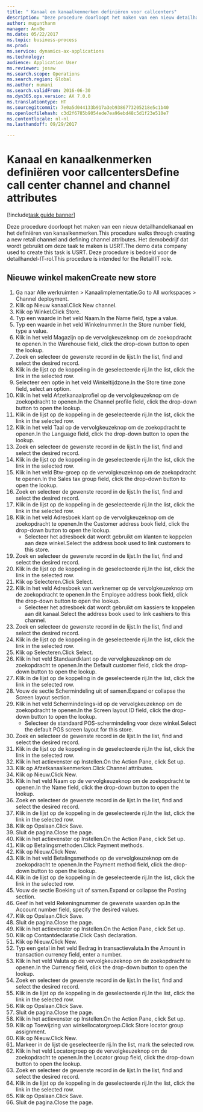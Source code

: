 ```yaml
--- 
title: " Kanaal en kanaalkenmerken definiëren voor callcenters"
description: "Deze procedure doorloopt het maken van een nieuw detailhandelkanaal en het definiëren van kanaalkenmerken."
author: mugunthanm
manager: AnnBe
ms.date: 05/22/2017
ms.topic: business-process
ms.prod: 
ms.service: dynamics-ax-applications
ms.technology: 
audience: Application User
ms.reviewer: josaw
ms.search.scope: Operations
ms.search.region: Global
ms.author: mumani
ms.search.validFrom: 2016-06-30
ms.dyn365.ops.version: AX 7.0.0
ms.translationtype: HT
ms.sourcegitcommit: 7e0a5d044133b917a3eb9386773205218e5c1b40
ms.openlocfilehash: c3d2f6785b9054ede7ea96ebd48c5d1f23e510e7
ms.contentlocale: nl-nl
ms.lasthandoff: 09/29/2017

---
```

# <a name="define-call-center-channel-and-channel-attributes"></a><span data-ttu-id="b5e12-103"> Kanaal en kanaalkenmerken definiëren voor callcenters</span><span class="sxs-lookup"><span data-stu-id="b5e12-103">Define call center channel and channel attributes</span></span>

[!include[task guide banner](../includes/task-guide-banner.md)]

<span data-ttu-id="b5e12-104">Deze procedure doorloopt het maken van een nieuw detailhandelkanaal en het definiëren van kanaalkenmerken.</span><span class="sxs-lookup"><span data-stu-id="b5e12-104">This procedure walks through creating a new retail channel and defining channel attributes.</span></span> <span data-ttu-id="b5e12-105">Het demobedrijf dat wordt gebruikt om deze taak te maken is USRT.</span><span class="sxs-lookup"><span data-stu-id="b5e12-105">The demo data company used to create this task is USRT.</span></span> <span data-ttu-id="b5e12-106">Deze procedure is bedoeld voor de detailhandel-IT-rol.</span><span class="sxs-lookup"><span data-stu-id="b5e12-106">This procedure is intended for the Retail IT role.</span></span>


## <a name="create-new-store"></a><span data-ttu-id="b5e12-107">Nieuwe winkel maken</span><span class="sxs-lookup"><span data-stu-id="b5e12-107">Create new store</span></span>
1. <span data-ttu-id="b5e12-108">Ga naar Alle werkruimten > Kanaalimplementatie.</span><span class="sxs-lookup"><span data-stu-id="b5e12-108">Go to All workspaces > Channel deployment.</span></span>
2. <span data-ttu-id="b5e12-109">Klik op Nieuw kanaal.</span><span class="sxs-lookup"><span data-stu-id="b5e12-109">Click New channel.</span></span>
3. <span data-ttu-id="b5e12-110">Klik op Winkel.</span><span class="sxs-lookup"><span data-stu-id="b5e12-110">Click Store.</span></span>
4. <span data-ttu-id="b5e12-111">Typ een waarde in het veld Naam.</span><span class="sxs-lookup"><span data-stu-id="b5e12-111">In the Name field, type a value.</span></span>
5. <span data-ttu-id="b5e12-112">Typ een waarde in het veld Winkelnummer.</span><span class="sxs-lookup"><span data-stu-id="b5e12-112">In the Store number field, type a value.</span></span>
6. <span data-ttu-id="b5e12-113">Klik in het veld Magazijn op de vervolgkeuzeknop om de zoekopdracht te openen.</span><span class="sxs-lookup"><span data-stu-id="b5e12-113">In the Warehouse field, click the drop-down button to open the lookup.</span></span>
7. <span data-ttu-id="b5e12-114">Zoek en selecteer de gewenste record in de lijst.</span><span class="sxs-lookup"><span data-stu-id="b5e12-114">In the list, find and select the desired record.</span></span>
8. <span data-ttu-id="b5e12-115">Klik in de lijst op de koppeling in de geselecteerde rij.</span><span class="sxs-lookup"><span data-stu-id="b5e12-115">In the list, click the link in the selected row.</span></span>
9. <span data-ttu-id="b5e12-116">Selecteer een optie in het veld Winkeltijdzone.</span><span class="sxs-lookup"><span data-stu-id="b5e12-116">In the Store time zone field, select an option.</span></span>
10. <span data-ttu-id="b5e12-117">Klik in het veld Afzetkanaalprofiel op de vervolgkeuzeknop om de zoekopdracht te openen.</span><span class="sxs-lookup"><span data-stu-id="b5e12-117">In the Channel profile field, click the drop-down button to open the lookup.</span></span>
11. <span data-ttu-id="b5e12-118">Klik in de lijst op de koppeling in de geselecteerde rij.</span><span class="sxs-lookup"><span data-stu-id="b5e12-118">In the list, click the link in the selected row.</span></span>
12. <span data-ttu-id="b5e12-119">Klik in het veld Taal op de vervolgkeuzeknop om de zoekopdracht te openen.</span><span class="sxs-lookup"><span data-stu-id="b5e12-119">In the Language field, click the drop-down button to open the lookup.</span></span>
13. <span data-ttu-id="b5e12-120">Zoek en selecteer de gewenste record in de lijst.</span><span class="sxs-lookup"><span data-stu-id="b5e12-120">In the list, find and select the desired record.</span></span>
14. <span data-ttu-id="b5e12-121">Klik in de lijst op de koppeling in de geselecteerde rij.</span><span class="sxs-lookup"><span data-stu-id="b5e12-121">In the list, click the link in the selected row.</span></span>
15. <span data-ttu-id="b5e12-122">Klik in het veld Btw-groep op de vervolgkeuzeknop om de zoekopdracht te openen.</span><span class="sxs-lookup"><span data-stu-id="b5e12-122">In the Sales tax group field, click the drop-down button to open the lookup.</span></span>
16. <span data-ttu-id="b5e12-123">Zoek en selecteer de gewenste record in de lijst.</span><span class="sxs-lookup"><span data-stu-id="b5e12-123">In the list, find and select the desired record.</span></span>
17. <span data-ttu-id="b5e12-124">Klik in de lijst op de koppeling in de geselecteerde rij.</span><span class="sxs-lookup"><span data-stu-id="b5e12-124">In the list, click the link in the selected row.</span></span>
18. <span data-ttu-id="b5e12-125">Klik in het veld Adresboek klant op de vervolgkeuzeknop om de zoekopdracht te openen.</span><span class="sxs-lookup"><span data-stu-id="b5e12-125">In the Customer address book field, click the drop-down button to open the lookup.</span></span>
    * <span data-ttu-id="b5e12-126">Selecteer het adresboek dat wordt gebruikt om klanten te koppelen aan deze winkel.</span><span class="sxs-lookup"><span data-stu-id="b5e12-126">Select the address book used to link customers to this store.</span></span>  
19. <span data-ttu-id="b5e12-127">Zoek en selecteer de gewenste record in de lijst.</span><span class="sxs-lookup"><span data-stu-id="b5e12-127">In the list, find and select the desired record.</span></span>
20. <span data-ttu-id="b5e12-128">Klik in de lijst op de koppeling in de geselecteerde rij.</span><span class="sxs-lookup"><span data-stu-id="b5e12-128">In the list, click the link in the selected row.</span></span>
21. <span data-ttu-id="b5e12-129">Klik op Selecteren.</span><span class="sxs-lookup"><span data-stu-id="b5e12-129">Click Select.</span></span>
22. <span data-ttu-id="b5e12-130">Klik in het veld Adresboek van werknemer op de vervolgkeuzeknop om de zoekopdracht te openen.</span><span class="sxs-lookup"><span data-stu-id="b5e12-130">In the Employee address book field, click the drop-down button to open the lookup.</span></span>
    * <span data-ttu-id="b5e12-131">Selecteer het adresboek dat wordt gebruikt om kassiers te koppelen aan dit kanaal.</span><span class="sxs-lookup"><span data-stu-id="b5e12-131">Select the address book used to link cashiers to this channel.</span></span>  
23. <span data-ttu-id="b5e12-132">Zoek en selecteer de gewenste record in de lijst.</span><span class="sxs-lookup"><span data-stu-id="b5e12-132">In the list, find and select the desired record.</span></span>
24. <span data-ttu-id="b5e12-133">Klik in de lijst op de koppeling in de geselecteerde rij.</span><span class="sxs-lookup"><span data-stu-id="b5e12-133">In the list, click the link in the selected row.</span></span>
25. <span data-ttu-id="b5e12-134">Klik op Selecteren.</span><span class="sxs-lookup"><span data-stu-id="b5e12-134">Click Select.</span></span>
26. <span data-ttu-id="b5e12-135">Klik in het veld Standaardklant op de vervolgkeuzeknop om de zoekopdracht te openen.</span><span class="sxs-lookup"><span data-stu-id="b5e12-135">In the Default customer field, click the drop-down button to open the lookup.</span></span>
27. <span data-ttu-id="b5e12-136">Klik in de lijst op de koppeling in de geselecteerde rij.</span><span class="sxs-lookup"><span data-stu-id="b5e12-136">In the list, click the link in the selected row.</span></span>
28. <span data-ttu-id="b5e12-137">Vouw de sectie Schermindeling uit of samen.</span><span class="sxs-lookup"><span data-stu-id="b5e12-137">Expand or collapse the Screen layout section.</span></span>
29. <span data-ttu-id="b5e12-138">Klik in het veld Schermindelings-id op de vervolgkeuzeknop om de zoekopdracht te openen.</span><span class="sxs-lookup"><span data-stu-id="b5e12-138">In the Screen layout ID field, click the drop-down button to open the lookup.</span></span>
    * <span data-ttu-id="b5e12-139">Selecteer de standaard POS-schermindeling voor deze winkel.</span><span class="sxs-lookup"><span data-stu-id="b5e12-139">Select the default POS screen layout for this store.</span></span>  
30. <span data-ttu-id="b5e12-140">Zoek en selecteer de gewenste record in de lijst.</span><span class="sxs-lookup"><span data-stu-id="b5e12-140">In the list, find and select the desired record.</span></span>
31. <span data-ttu-id="b5e12-141">Klik in de lijst op de koppeling in de geselecteerde rij.</span><span class="sxs-lookup"><span data-stu-id="b5e12-141">In the list, click the link in the selected row.</span></span>
32. <span data-ttu-id="b5e12-142">Klik in het actievenster op Instellen.</span><span class="sxs-lookup"><span data-stu-id="b5e12-142">On the Action Pane, click Set up.</span></span>
33. <span data-ttu-id="b5e12-143">Klik op Afzetkanaalkenmerken.</span><span class="sxs-lookup"><span data-stu-id="b5e12-143">Click Channel attributes.</span></span>
34. <span data-ttu-id="b5e12-144">Klik op Nieuw.</span><span class="sxs-lookup"><span data-stu-id="b5e12-144">Click New.</span></span>
35. <span data-ttu-id="b5e12-145">Klik in het veld Naam op de vervolgkeuzeknop om de zoekopdracht te openen.</span><span class="sxs-lookup"><span data-stu-id="b5e12-145">In the Name field, click the drop-down button to open the lookup.</span></span>
36. <span data-ttu-id="b5e12-146">Zoek en selecteer de gewenste record in de lijst.</span><span class="sxs-lookup"><span data-stu-id="b5e12-146">In the list, find and select the desired record.</span></span>
37. <span data-ttu-id="b5e12-147">Klik in de lijst op de koppeling in de geselecteerde rij.</span><span class="sxs-lookup"><span data-stu-id="b5e12-147">In the list, click the link in the selected row.</span></span>
38. <span data-ttu-id="b5e12-148">Klik op Opslaan.</span><span class="sxs-lookup"><span data-stu-id="b5e12-148">Click Save.</span></span>
39. <span data-ttu-id="b5e12-149">Sluit de pagina.</span><span class="sxs-lookup"><span data-stu-id="b5e12-149">Close the page.</span></span>
40. <span data-ttu-id="b5e12-150">Klik in het actievenster op Instellen.</span><span class="sxs-lookup"><span data-stu-id="b5e12-150">On the Action Pane, click Set up.</span></span>
41. <span data-ttu-id="b5e12-151">Klik op Betalingsmethoden.</span><span class="sxs-lookup"><span data-stu-id="b5e12-151">Click Payment methods.</span></span>
42. <span data-ttu-id="b5e12-152">Klik op Nieuw.</span><span class="sxs-lookup"><span data-stu-id="b5e12-152">Click New.</span></span>
43. <span data-ttu-id="b5e12-153">Klik in het veld Betalingsmethode op de vervolgkeuzeknop om de zoekopdracht te openen.</span><span class="sxs-lookup"><span data-stu-id="b5e12-153">In the Payment method field, click the drop-down button to open the lookup.</span></span>
44. <span data-ttu-id="b5e12-154">Klik in de lijst op de koppeling in de geselecteerde rij.</span><span class="sxs-lookup"><span data-stu-id="b5e12-154">In the list, click the link in the selected row.</span></span>
45. <span data-ttu-id="b5e12-155">Vouw de sectie Boeking uit of samen.</span><span class="sxs-lookup"><span data-stu-id="b5e12-155">Expand or collapse the Posting section.</span></span>
46. <span data-ttu-id="b5e12-156">Geef in het veld Rekeningnummer de gewenste waarden op.</span><span class="sxs-lookup"><span data-stu-id="b5e12-156">In the Account number field, specify the desired values.</span></span>
47. <span data-ttu-id="b5e12-157">Klik op Opslaan.</span><span class="sxs-lookup"><span data-stu-id="b5e12-157">Click Save.</span></span>
48. <span data-ttu-id="b5e12-158">Sluit de pagina.</span><span class="sxs-lookup"><span data-stu-id="b5e12-158">Close the page.</span></span>
49. <span data-ttu-id="b5e12-159">Klik in het actievenster op Instellen.</span><span class="sxs-lookup"><span data-stu-id="b5e12-159">On the Action Pane, click Set up.</span></span>
50. <span data-ttu-id="b5e12-160">Klik op Contantdeclaratie.</span><span class="sxs-lookup"><span data-stu-id="b5e12-160">Click Cash declaration.</span></span>
51. <span data-ttu-id="b5e12-161">Klik op Nieuw.</span><span class="sxs-lookup"><span data-stu-id="b5e12-161">Click New.</span></span>
52. <span data-ttu-id="b5e12-162">Typ een getal in het veld Bedrag in transactievaluta.</span><span class="sxs-lookup"><span data-stu-id="b5e12-162">In the Amount in transaction currency field, enter a number.</span></span>
53. <span data-ttu-id="b5e12-163">Klik in het veld Valuta op de vervolgkeuzeknop om de zoekopdracht te openen.</span><span class="sxs-lookup"><span data-stu-id="b5e12-163">In the Currency field, click the drop-down button to open the lookup.</span></span>
54. <span data-ttu-id="b5e12-164">Zoek en selecteer de gewenste record in de lijst.</span><span class="sxs-lookup"><span data-stu-id="b5e12-164">In the list, find and select the desired record.</span></span>
55. <span data-ttu-id="b5e12-165">Klik in de lijst op de koppeling in de geselecteerde rij.</span><span class="sxs-lookup"><span data-stu-id="b5e12-165">In the list, click the link in the selected row.</span></span>
56. <span data-ttu-id="b5e12-166">Klik op Opslaan.</span><span class="sxs-lookup"><span data-stu-id="b5e12-166">Click Save.</span></span>
57. <span data-ttu-id="b5e12-167">Sluit de pagina.</span><span class="sxs-lookup"><span data-stu-id="b5e12-167">Close the page.</span></span>
58. <span data-ttu-id="b5e12-168">Klik in het actievenster op Instellen.</span><span class="sxs-lookup"><span data-stu-id="b5e12-168">On the Action Pane, click Set up.</span></span>
59. <span data-ttu-id="b5e12-169">Klik op Toewijzing van winkellocatorgroep.</span><span class="sxs-lookup"><span data-stu-id="b5e12-169">Click Store locator group assignment.</span></span>
60. <span data-ttu-id="b5e12-170">Klik op Nieuw.</span><span class="sxs-lookup"><span data-stu-id="b5e12-170">Click New.</span></span>
61. <span data-ttu-id="b5e12-171">Markeer in de lijst de geselecteerde rij.</span><span class="sxs-lookup"><span data-stu-id="b5e12-171">In the list, mark the selected row.</span></span>
62. <span data-ttu-id="b5e12-172">Klik in het veld Locatorgroep op de vervolgkeuzeknop om de zoekopdracht te openen.</span><span class="sxs-lookup"><span data-stu-id="b5e12-172">In the Locator group field, click the drop-down button to open the lookup.</span></span>
63. <span data-ttu-id="b5e12-173">Zoek en selecteer de gewenste record in de lijst.</span><span class="sxs-lookup"><span data-stu-id="b5e12-173">In the list, find and select the desired record.</span></span>
64. <span data-ttu-id="b5e12-174">Klik in de lijst op de koppeling in de geselecteerde rij.</span><span class="sxs-lookup"><span data-stu-id="b5e12-174">In the list, click the link in the selected row.</span></span>
65. <span data-ttu-id="b5e12-175">Klik op Opslaan.</span><span class="sxs-lookup"><span data-stu-id="b5e12-175">Click Save.</span></span>
66. <span data-ttu-id="b5e12-176">Sluit de pagina.</span><span class="sxs-lookup"><span data-stu-id="b5e12-176">Close the page.</span></span>


